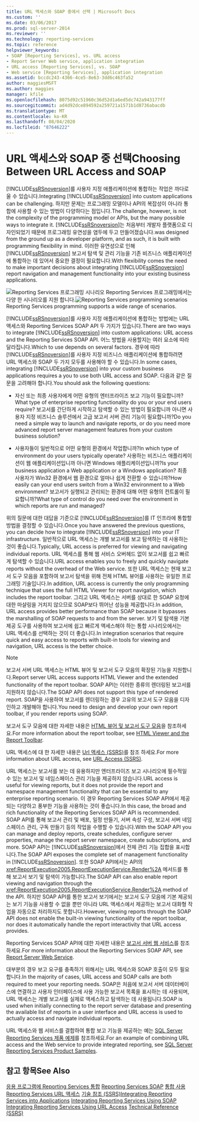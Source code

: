 ```yaml
---
title: URL 액세스와 SOAP 중에서 선택 | Microsoft Docs
ms.custom: ''
ms.date: 03/06/2017
ms.prod: sql-server-2014
ms.reviewer: ''
ms.technology: reporting-services
ms.topic: reference
helpviewer_keywords:
- SOAP [Reporting Services], vs. URL access
- Report Server Web service, application integration
- URL access [Reporting Services], vs. SOAP
- Web service [Reporting Services], application integration
ms.assetid: bccdc243-4366-4ce5-8e63-3dd6c463fa52
author: maggiesMSFT
ms.author: maggies
manager: kfile
ms.openlocfilehash: 8075d92c51960c36d52d1a6ed5dc742a943177ff
ms.sourcegitcommit: ad4d92dce894592a259721a1571b1d8736abacdb
ms.translationtype: MT
ms.contentlocale: ko-KR
ms.lasthandoff: 08/04/2020
ms.locfileid: "87646222"
---
```

# <a name="choosing-between-url-access-and-soap"></a><span data-ttu-id="d7392-102">URL 액세스와 SOAP 중 선택</span><span class="sxs-lookup"><span data-stu-id="d7392-102">Choosing Between URL Access and SOAP</span></span>
  <span data-ttu-id="d7392-103">[!INCLUDE[ssRSnoversion](../../includes/ssrsnoversion-md.md)]를 사용자 지정 애플리케이션에 통합하는 작업은 까다로울 수 있습니다.</span><span class="sxs-lookup"><span data-stu-id="d7392-103">Integrating [!INCLUDE[ssRSnoversion](../../includes/ssrsnoversion-md.md)] into custom applications can be challenging.</span></span> <span data-ttu-id="d7392-104">하지만 문제는 프로그래밍 모델이나 API의 복잡성이 아니라 통합에 사용할 수 있는 방법이 다양하다는 점입니다.</span><span class="sxs-lookup"><span data-stu-id="d7392-104">The challenge, however, is not the complexity of the programming model or APIs, but the many possible ways to integrate it.</span></span> [!INCLUDE[ssRSnoversion](../../includes/ssrsnoversion-md.md)]<span data-ttu-id="d7392-105">는 처음부터 개발자 플랫폼으로 디자인되었기 때문에 프로그래밍 유연성을 염두에 두고 만들어졌습니다.</span><span class="sxs-lookup"><span data-stu-id="d7392-105">was designed from the ground up as a developer platform, and as such, it is built with programming flexibility in mind.</span></span> <span data-ttu-id="d7392-106">이러한 유연성으로 인해 [!INCLUDE[ssRSnoversion](../../includes/ssrsnoversion-md.md)] 보고서 탐색 및 관리 기능을 기존 비즈니스 애플리케이션에 통합하는 데 있어서 중요한 결정이 필요합니다.</span><span class="sxs-lookup"><span data-stu-id="d7392-106">With flexibility comes the need to make important decisions about integrating [!INCLUDE[ssRSnoversion](../../includes/ssrsnoversion-md.md)] report navigation and management functionality into your existing business applications.</span></span>

 <span data-ttu-id="d7392-107">![Reporting Services 프로그래밍 시나리오](../../../2014/reporting-services/media/bk-ext-04.gif "Reporting Services 프로그래밍 시나리오") Reporting Services 프로그래밍에서는 다양 한 시나리오를 지원 합니다.</span><span class="sxs-lookup"><span data-stu-id="d7392-107">![Reporting Services programming scenarios](../../../2014/reporting-services/media/bk-ext-04.gif "Reporting Services programming scenarios") Reporting Services programming supports a wide range of scenarios.</span></span>

 <span data-ttu-id="d7392-108">[!INCLUDE[ssRSnoversion](../../includes/ssrsnoversion-md.md)]를 사용자 지정 애플리케이션에 통합하는 방법에는 URL 액세스와 Reporting Services SOAP API 두 가지가 있습니다.</span><span class="sxs-lookup"><span data-stu-id="d7392-108">There are two ways to integrate [!INCLUDE[ssRSnoversion](../../includes/ssrsnoversion-md.md)] into custom applications: URL access and the Reporting Services SOAP API.</span></span> <span data-ttu-id="d7392-109">어느 방법을 사용할지는 여러 요소에 따라 달라집니다.</span><span class="sxs-lookup"><span data-stu-id="d7392-109">Which to use depends on several factors.</span></span> <span data-ttu-id="d7392-110">경우에 따라 [!INCLUDE[ssRSnoversion](../../includes/ssrsnoversion-md.md)]를 사용자 지정 비즈니스 애플리케이션에 통합하려면 URL 액세스와 SOAP 두 가지 모두를 사용해야 할 수 있습니다.</span><span class="sxs-lookup"><span data-stu-id="d7392-110">In some cases, integrating [!INCLUDE[ssRSnoversion](../../includes/ssrsnoversion-md.md)] into your custom business applications requires a you to use both URL access and SOAP.</span></span> <span data-ttu-id="d7392-111">다음과 같은 질문을 고려해야 합니다.</span><span class="sxs-lookup"><span data-stu-id="d7392-111">You should ask the following questions:</span></span>

-   <span data-ttu-id="d7392-112">자신 또는 최종 사용자에게 어떤 유형의 엔터프라이즈 보고 기능이 필요합니까?</span><span class="sxs-lookup"><span data-stu-id="d7392-112">What type of enterprise reporting functionality do you or your end users require?</span></span> <span data-ttu-id="d7392-113">보고서를 간단하게 시작하고 탐색할 수 있는 방법이 필요합니까 아니면 사용자 지정 비즈니스 솔루션에서 고급 보고서 서버 관리 기능이 필요합니까?</span><span class="sxs-lookup"><span data-stu-id="d7392-113">Do you need a simple way to launch and navigate reports, or do you need more advanced report server management features from your custom business solution?</span></span>

-   <span data-ttu-id="d7392-114">사용자들이 일반적으로 어떤 유형의 환경에서 작업합니까?</span><span class="sxs-lookup"><span data-stu-id="d7392-114">In which type of environment do your users typically operate?</span></span> <span data-ttu-id="d7392-115">사용하는 비즈니스 애플리케이션이 웹 애플리케이션입니까 아니면 Windows 애플리케이션입니까?</span><span class="sxs-lookup"><span data-stu-id="d7392-115">Is your business application a Web application or a Windows application?</span></span> <span data-ttu-id="d7392-116">최종 사용자가 Win32 환경에서 웹 환경으로 얼마나 쉽게 전환할 수 있습니까?</span><span class="sxs-lookup"><span data-stu-id="d7392-116">How easily can your end users switch from a Win32 environment to a Web environment?</span></span> <span data-ttu-id="d7392-117">보고서가 실행되고 관리되는 환경에 대해 어떤 유형의 컨트롤이 필요합니까?</span><span class="sxs-lookup"><span data-stu-id="d7392-117">What type of control do you need over the environment in which reports are run and managed?</span></span>

 <span data-ttu-id="d7392-118">위의 질문에 대한 대답을 기준으로 [!INCLUDE[ssRSnoversion](../../includes/ssrsnoversion-md.md)]를 IT 인프라에 통합할 방법을 결정할 수 있습니다.</span><span class="sxs-lookup"><span data-stu-id="d7392-118">Once you have answered the previous questions, you can decide how to integrate [!INCLUDE[ssRSnoversion](../../includes/ssrsnoversion-md.md)] into your IT infrastructure.</span></span> <span data-ttu-id="d7392-119">일반적으로 URL 액세스는 개별 보고서를 보고 탐색하는 데 사용하는 것이 좋습니다.</span><span class="sxs-lookup"><span data-stu-id="d7392-119">Typically, URL access is preferred for viewing and navigating individual reports.</span></span> <span data-ttu-id="d7392-120">URL 액세스를 통해 웹 서비스 오버헤드 없이 보고서를 쉽고 빠르게 탐색할 수 있습니다.</span><span class="sxs-lookup"><span data-stu-id="d7392-120">URL access enables you to freely and quickly navigate reports without the overhead of the Web service.</span></span> <span data-ttu-id="d7392-121">또한 URL 액세스는 현재 보고서 도구 모음을 포함하여 보고서 탐색을 위해 전체 HTML 뷰어를 사용하는 유일한 프로그래밍 기술입니다.</span><span class="sxs-lookup"><span data-stu-id="d7392-121">In addition, URL access is currently the only programming technique that uses the full HTML Viewer for report navigation, which includes the report toolbar.</span></span> <span data-ttu-id="d7392-122">그리고 URL 액세스는 서버를 상대로 한 SOAP 요청에 대한 마샬링을 거치지 않으므로 SOAP보다 뛰어난 성능을 제공합니다.</span><span class="sxs-lookup"><span data-stu-id="d7392-122">In addition, URL access provides better performance than SOAP because it bypasses the marshalling of SOAP requests to and from the server.</span></span> <span data-ttu-id="d7392-123">보기 및 탐색용 기본 제공 도구를 사용하여 보고서에 쉽고 빠르게 액세스해야 하는 통합 시나리오에서는 URL 액세스를 선택하는 것이 더 좋습니다.</span><span class="sxs-lookup"><span data-stu-id="d7392-123">In integration scenarios that require quick and easy access to reports with built-in tools for viewing and navigation, URL access is the better choice.</span></span>

> [!NOTE]
>  <span data-ttu-id="d7392-124">보고서 서버 URL 액세스는 HTML 뷰어 및 보고서 도구 모음의 확장된 기능을 지원합니다.</span><span class="sxs-lookup"><span data-stu-id="d7392-124">Report server URL access supports HTML Viewer and the extended functionality of the report toolbar.</span></span> <span data-ttu-id="d7392-125">SOAP API는 이러한 종류의 렌더링된 보고서를 지원하지 않습니다.</span><span class="sxs-lookup"><span data-stu-id="d7392-125">The SOAP API does not support this type of rendered report.</span></span> <span data-ttu-id="d7392-126">SOAP을 사용하여 보고서를 렌더링하는 경우 고유의 보고서 도구 모음을 디자인하고 개발해야 합니다.</span><span class="sxs-lookup"><span data-stu-id="d7392-126">You need to design and develop your own report toolbar, if you render reports using SOAP.</span></span>

 <span data-ttu-id="d7392-127">보고서 도구 모음에 대한 자세한 내용은 [HTML 뷰어 및 보고서 도구 모음](../html-viewer-and-the-report-toolbar.md)을 참조하세요.</span><span class="sxs-lookup"><span data-stu-id="d7392-127">For more information about the report toolbar, see [HTML Viewer and the Report Toolbar](../html-viewer-and-the-report-toolbar.md).</span></span>

 <span data-ttu-id="d7392-128">URL 액세스에 대 한 자세한 내용은 [Url 액세스 &#40;SSRS&#41;](../url-access-ssrs.md)를 참조 하세요.</span><span class="sxs-lookup"><span data-stu-id="d7392-128">For more information about URL access, see [URL Access &#40;SSRS&#41;](../url-access-ssrs.md).</span></span>

 <span data-ttu-id="d7392-129">URL 액세스는 보고서를 보는 데 유용하지만 엔터프라이즈 보고 시나리오에 필수적일 수 있는 보고서 및 네임스페이스 관리 기능을 제공하지 않습니다.</span><span class="sxs-lookup"><span data-stu-id="d7392-129">URL access is useful for viewing reports, but it does not provide the report and namespace management functionality that can be essential to any enterprise reporting scenario.</span></span> <span data-ttu-id="d7392-130">이 경우 Reporting Services SOAP API에서 제공되는 다양하고 풍부한 기능을 사용하는 것이 좋습니다.</span><span class="sxs-lookup"><span data-stu-id="d7392-130">In this case, the broad and rich functionality of the Reporting Services SOAP API is recommended.</span></span> <span data-ttu-id="d7392-131">SOAP API를 통해 보고서 관리 및 배포, 일정 만들기, 서버 속성 구성, 보고서 서버 네임스페이스 관리, 구독 만들기 등의 작업을 수행할 수 있습니다.</span><span class="sxs-lookup"><span data-stu-id="d7392-131">With the SOAP API you can manage and deploy reports, create schedules, configure server properties, manage the report server namespace, create subscriptions, and more.</span></span> <span data-ttu-id="d7392-132">SOAP API는 [!INCLUDE[ssRSnoversion](../../includes/ssrsnoversion-md.md)]에서 전체 관리 기능 집합을 표시합니다.</span><span class="sxs-lookup"><span data-stu-id="d7392-132">The SOAP API exposes the complete set of management functionality in [!INCLUDE[ssRSnoversion](../../includes/ssrsnoversion-md.md)].</span></span> <span data-ttu-id="d7392-133">또한 SOAP API에서는 API의 <xref:ReportExecution2005.ReportExecutionService.Render%2A> 메서드를 통해 보고서 보기 및 탐색이 가능합니다.</span><span class="sxs-lookup"><span data-stu-id="d7392-133">The SOAP API can also enable report viewing and navigation through the <xref:ReportExecution2005.ReportExecutionService.Render%2A> method of the API.</span></span> <span data-ttu-id="d7392-134">하지만 SOAP API를 통한 보고서 보기에서는 보고서 도구 모음에 기본 제공되는 보기 기능을 사용할 수 없을 뿐만 아니라 URL 액세스에서 제공하는 보고서 대화형 작업을 자동으로 처리하지도 못합니다.</span><span class="sxs-lookup"><span data-stu-id="d7392-134">However, viewing reports through the SOAP API does not enable the built-in viewing functionality of the report toolbar, nor does it automatically handle the report interactivity that URL access provides.</span></span>

 <span data-ttu-id="d7392-135">Reporting Services SOAP API에 대한 자세한 내용은 [보고서 서버 웹 서비스](../report-server-web-service/report-server-web-service.md)를 참조하세요.</span><span class="sxs-lookup"><span data-stu-id="d7392-135">For more information about the Reporting Services SOAP API, see [Report Server Web Service](../report-server-web-service/report-server-web-service.md).</span></span>

 <span data-ttu-id="d7392-136">대부분의 경우 보고 요구를 충족하기 위해서는 URL 액세스와 SOAP 호출이 모두 필요합니다.</span><span class="sxs-lookup"><span data-stu-id="d7392-136">In the majority of cases, URL access and SOAP calls are both required to meet your reporting needs.</span></span> <span data-ttu-id="d7392-137">SOAP은 처음에 보고서 서버 데이터베이스에 연결하고 사용자 인터페이스에 사용 가능한 보고서 목록을 표시하는 데 사용되며, URL 액세스는 개별 보고서를 실제로 액세스하고 탐색하는 데 사용됩니다.</span><span class="sxs-lookup"><span data-stu-id="d7392-137">SOAP is used when initially connecting to the report server database and presenting the available list of reports in a user interface and URL access is used to actually access and navigate individual reports.</span></span>

 <span data-ttu-id="d7392-138">URL 액세스와 웹 서비스를 결합하여 통합 보고 기능을 제공하는 예는 [SQL Server Reporting Services 제품 예제](https://go.microsoft.com/fwlink/?LinkId=177889)를 참조하세요.</span><span class="sxs-lookup"><span data-stu-id="d7392-138">For an example of combining URL access and the Web service to provide integrated reporting, see [SQL Server Reporting Services Product Samples](https://go.microsoft.com/fwlink/?LinkId=177889).</span></span>

## <a name="see-also"></a><span data-ttu-id="d7392-139">참고 항목</span><span class="sxs-lookup"><span data-stu-id="d7392-139">See Also</span></span>
 <span data-ttu-id="d7392-140">[응용 프로그램에 Reporting Services 통합](../../../2014/reporting-services/application-integration/integrating-reporting-services-into-applications.md) [Reporting Services SOAP](../application-integration/integrating-reporting-services-using-soap.md) [통합 사용 Reporting Services URL 액세스](../application-integration/integrating-reporting-services-using-url-access.md) [기술 참조 &#40;SSRS&#41;](../../../2014/reporting-services/technical-reference-ssrs.md)</span><span class="sxs-lookup"><span data-stu-id="d7392-140">[Integrating Reporting Services into Applications](../../../2014/reporting-services/application-integration/integrating-reporting-services-into-applications.md) [Integrating Reporting Services Using SOAP](../application-integration/integrating-reporting-services-using-soap.md) [Integrating Reporting Services Using URL Access](../application-integration/integrating-reporting-services-using-url-access.md) [Technical Reference &#40;SSRS&#41;](../../../2014/reporting-services/technical-reference-ssrs.md)</span></span>


